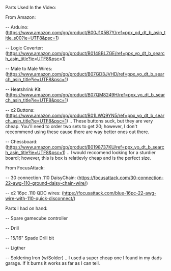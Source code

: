 Parts Used In the Video:

From Amazon:

-- Arduino: (https://www.amazon.com/gp/product/B00J1X5B7Y/ref=ppx_od_dt_b_asin_title_s00?ie=UTF8&psc=1)

-- Logic Coverter: (https://www.amazon.com/gp/product/B0148BLZGE/ref=ppx_yo_dt_b_search_asin_title?ie=UTF8&psc=1)

-- Male to Male Wires: (https://www.amazon.com/gp/product/B07GD3JVHD/ref=ppx_yo_dt_b_search_asin_title?ie=UTF8&psc=1)

-- Heatshrink Kit: (https://www.amazon.com/gp/product/B07QM8249H/ref=ppx_yo_dt_b_search_asin_title?ie=UTF8&psc=1)

-- x2 Buttons: (https://www.amazon.com/gp/product/B01LWQ9YN5/ref=ppx_yo_dt_b_search_asin_title?ie=UTF8&psc=1)
.. These buttons suck, but they are very cheap. You'll need to order two sets to get 20; however, I don't reccommend using these cause there are way better ones out there.

-- Chessboard: (https://www.amazon.com/gp/product/B0198737KU/ref=ppx_yo_dt_b_search_asin_title?ie=UTF8&psc=1)
.. I would reccomend looking for a sturdier boardl; however, this is box is relatievly cheap and is the perfect size.

From FocusAttack:

-- 30 connection .110 DaisyChain: (https://focusattack.com/30-connection-22-awg-110-ground-daisy-chain-wire/)
  
-- x2 16pc .110 QDC wires: (https://focusattack.com/blue-16pc-22-awg-wire-with-110-quick-disconnect/)
  

Parts I had on hand:
  
-- Spare gamecube controller
  
-- Drill
  
-- 15/16" Spade Drill bit
  
-- Ligther
  
-- Soldering Iron (w/Solder)
.. I used a super cheap one I found in my dads garage. If It burns it works as far as I can tell.
  
  
  


